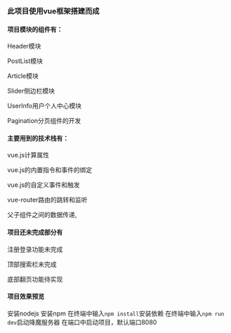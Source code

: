 ### 此项目使用vue框架搭建而成

#### 项目模块的组件有：

Header模块

PostList模块

Article模块

Slider侧边栏模块

UserInfo用户个人中心模块

Pagination分页组件的开发

#### 主要用到的技术栈有：

vue.js计算属性

vue.js的内置指令和事件的绑定

vue.js的自定义事件和触发

vue-router路由的跳转和监听

父子组件之间的数据传递,

#### 项目还未完成部分有

注册登录功能未完成

顶部搜索栏未完成

底部翻页功能待实现

#### 项目效果预览
安装nodejs
安装npm
在终端中输入```npm install```安装依赖
在终端中输入```npm run dev```启动降魔服务器
在端口中启动项目，默认端口8080

